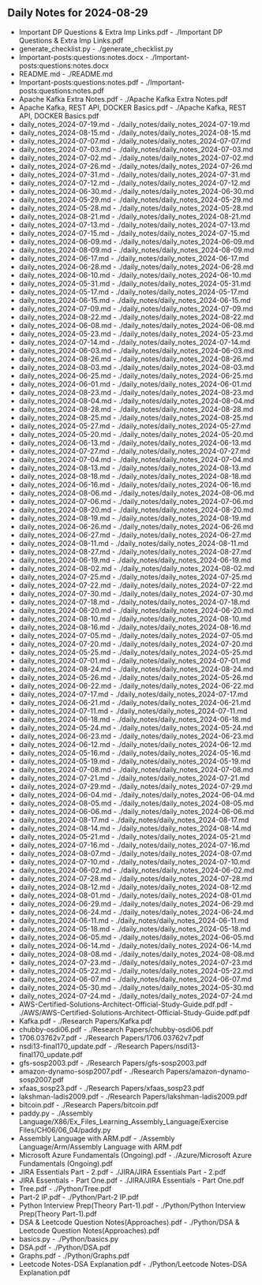 ## Daily Notes for 2024-08-29

- Important DP Questions & Extra Imp Links.pdf - ./Important DP Questions & Extra Imp Links.pdf
- generate_checklist.py - ./generate_checklist.py
- Important-posts:questions:notes.docx - ./Important-posts:questions:notes.docx
- README.md - ./README.md
- Important-posts:questions:notes.pdf - ./Important-posts:questions:notes.pdf
- Apache Kafka Extra Notes.pdf - ./Apache Kafka Extra Notes.pdf
- Apache Kafka, REST API, DOCKER Basics.pdf - ./Apache Kafka, REST API, DOCKER Basics.pdf
- daily_notes_2024-07-19.md - ./daily_notes/daily_notes_2024-07-19.md
- daily_notes_2024-08-15.md - ./daily_notes/daily_notes_2024-08-15.md
- daily_notes_2024-07-07.md - ./daily_notes/daily_notes_2024-07-07.md
- daily_notes_2024-07-03.md - ./daily_notes/daily_notes_2024-07-03.md
- daily_notes_2024-07-02.md - ./daily_notes/daily_notes_2024-07-02.md
- daily_notes_2024-07-26.md - ./daily_notes/daily_notes_2024-07-26.md
- daily_notes_2024-07-31.md - ./daily_notes/daily_notes_2024-07-31.md
- daily_notes_2024-07-12.md - ./daily_notes/daily_notes_2024-07-12.md
- daily_notes_2024-06-30.md - ./daily_notes/daily_notes_2024-06-30.md
- daily_notes_2024-05-29.md - ./daily_notes/daily_notes_2024-05-29.md
- daily_notes_2024-05-28.md - ./daily_notes/daily_notes_2024-05-28.md
- daily_notes_2024-08-21.md - ./daily_notes/daily_notes_2024-08-21.md
- daily_notes_2024-07-13.md - ./daily_notes/daily_notes_2024-07-13.md
- daily_notes_2024-07-15.md - ./daily_notes/daily_notes_2024-07-15.md
- daily_notes_2024-06-09.md - ./daily_notes/daily_notes_2024-06-09.md
- daily_notes_2024-08-09.md - ./daily_notes/daily_notes_2024-08-09.md
- daily_notes_2024-06-17.md - ./daily_notes/daily_notes_2024-06-17.md
- daily_notes_2024-06-28.md - ./daily_notes/daily_notes_2024-06-28.md
- daily_notes_2024-06-10.md - ./daily_notes/daily_notes_2024-06-10.md
- daily_notes_2024-05-31.md - ./daily_notes/daily_notes_2024-05-31.md
- daily_notes_2024-05-17.md - ./daily_notes/daily_notes_2024-05-17.md
- daily_notes_2024-06-15.md - ./daily_notes/daily_notes_2024-06-15.md
- daily_notes_2024-07-09.md - ./daily_notes/daily_notes_2024-07-09.md
- daily_notes_2024-08-22.md - ./daily_notes/daily_notes_2024-08-22.md
- daily_notes_2024-06-08.md - ./daily_notes/daily_notes_2024-06-08.md
- daily_notes_2024-05-23.md - ./daily_notes/daily_notes_2024-05-23.md
- daily_notes_2024-07-14.md - ./daily_notes/daily_notes_2024-07-14.md
- daily_notes_2024-06-03.md - ./daily_notes/daily_notes_2024-06-03.md
- daily_notes_2024-08-26.md - ./daily_notes/daily_notes_2024-08-26.md
- daily_notes_2024-08-03.md - ./daily_notes/daily_notes_2024-08-03.md
- daily_notes_2024-06-25.md - ./daily_notes/daily_notes_2024-06-25.md
- daily_notes_2024-06-01.md - ./daily_notes/daily_notes_2024-06-01.md
- daily_notes_2024-08-23.md - ./daily_notes/daily_notes_2024-08-23.md
- daily_notes_2024-08-04.md - ./daily_notes/daily_notes_2024-08-04.md
- daily_notes_2024-08-28.md - ./daily_notes/daily_notes_2024-08-28.md
- daily_notes_2024-08-25.md - ./daily_notes/daily_notes_2024-08-25.md
- daily_notes_2024-05-27.md - ./daily_notes/daily_notes_2024-05-27.md
- daily_notes_2024-05-20.md - ./daily_notes/daily_notes_2024-05-20.md
- daily_notes_2024-06-13.md - ./daily_notes/daily_notes_2024-06-13.md
- daily_notes_2024-07-27.md - ./daily_notes/daily_notes_2024-07-27.md
- daily_notes_2024-07-04.md - ./daily_notes/daily_notes_2024-07-04.md
- daily_notes_2024-08-13.md - ./daily_notes/daily_notes_2024-08-13.md
- daily_notes_2024-08-18.md - ./daily_notes/daily_notes_2024-08-18.md
- daily_notes_2024-06-16.md - ./daily_notes/daily_notes_2024-06-16.md
- daily_notes_2024-08-06.md - ./daily_notes/daily_notes_2024-08-06.md
- daily_notes_2024-07-06.md - ./daily_notes/daily_notes_2024-07-06.md
- daily_notes_2024-08-20.md - ./daily_notes/daily_notes_2024-08-20.md
- daily_notes_2024-08-19.md - ./daily_notes/daily_notes_2024-08-19.md
- daily_notes_2024-06-26.md - ./daily_notes/daily_notes_2024-06-26.md
- daily_notes_2024-06-27.md - ./daily_notes/daily_notes_2024-06-27.md
- daily_notes_2024-08-11.md - ./daily_notes/daily_notes_2024-08-11.md
- daily_notes_2024-08-27.md - ./daily_notes/daily_notes_2024-08-27.md
- daily_notes_2024-06-19.md - ./daily_notes/daily_notes_2024-06-19.md
- daily_notes_2024-08-02.md - ./daily_notes/daily_notes_2024-08-02.md
- daily_notes_2024-07-25.md - ./daily_notes/daily_notes_2024-07-25.md
- daily_notes_2024-07-22.md - ./daily_notes/daily_notes_2024-07-22.md
- daily_notes_2024-07-30.md - ./daily_notes/daily_notes_2024-07-30.md
- daily_notes_2024-07-18.md - ./daily_notes/daily_notes_2024-07-18.md
- daily_notes_2024-06-20.md - ./daily_notes/daily_notes_2024-06-20.md
- daily_notes_2024-08-10.md - ./daily_notes/daily_notes_2024-08-10.md
- daily_notes_2024-08-16.md - ./daily_notes/daily_notes_2024-08-16.md
- daily_notes_2024-07-05.md - ./daily_notes/daily_notes_2024-07-05.md
- daily_notes_2024-07-20.md - ./daily_notes/daily_notes_2024-07-20.md
- daily_notes_2024-05-25.md - ./daily_notes/daily_notes_2024-05-25.md
- daily_notes_2024-07-01.md - ./daily_notes/daily_notes_2024-07-01.md
- daily_notes_2024-08-24.md - ./daily_notes/daily_notes_2024-08-24.md
- daily_notes_2024-05-26.md - ./daily_notes/daily_notes_2024-05-26.md
- daily_notes_2024-06-22.md - ./daily_notes/daily_notes_2024-06-22.md
- daily_notes_2024-07-17.md - ./daily_notes/daily_notes_2024-07-17.md
- daily_notes_2024-06-21.md - ./daily_notes/daily_notes_2024-06-21.md
- daily_notes_2024-07-11.md - ./daily_notes/daily_notes_2024-07-11.md
- daily_notes_2024-06-18.md - ./daily_notes/daily_notes_2024-06-18.md
- daily_notes_2024-05-24.md - ./daily_notes/daily_notes_2024-05-24.md
- daily_notes_2024-06-23.md - ./daily_notes/daily_notes_2024-06-23.md
- daily_notes_2024-06-12.md - ./daily_notes/daily_notes_2024-06-12.md
- daily_notes_2024-05-16.md - ./daily_notes/daily_notes_2024-05-16.md
- daily_notes_2024-05-19.md - ./daily_notes/daily_notes_2024-05-19.md
- daily_notes_2024-07-08.md - ./daily_notes/daily_notes_2024-07-08.md
- daily_notes_2024-07-21.md - ./daily_notes/daily_notes_2024-07-21.md
- daily_notes_2024-07-29.md - ./daily_notes/daily_notes_2024-07-29.md
- daily_notes_2024-06-04.md - ./daily_notes/daily_notes_2024-06-04.md
- daily_notes_2024-08-05.md - ./daily_notes/daily_notes_2024-08-05.md
- daily_notes_2024-06-06.md - ./daily_notes/daily_notes_2024-06-06.md
- daily_notes_2024-08-17.md - ./daily_notes/daily_notes_2024-08-17.md
- daily_notes_2024-08-14.md - ./daily_notes/daily_notes_2024-08-14.md
- daily_notes_2024-05-21.md - ./daily_notes/daily_notes_2024-05-21.md
- daily_notes_2024-07-16.md - ./daily_notes/daily_notes_2024-07-16.md
- daily_notes_2024-08-07.md - ./daily_notes/daily_notes_2024-08-07.md
- daily_notes_2024-07-10.md - ./daily_notes/daily_notes_2024-07-10.md
- daily_notes_2024-06-02.md - ./daily_notes/daily_notes_2024-06-02.md
- daily_notes_2024-07-28.md - ./daily_notes/daily_notes_2024-07-28.md
- daily_notes_2024-08-12.md - ./daily_notes/daily_notes_2024-08-12.md
- daily_notes_2024-08-01.md - ./daily_notes/daily_notes_2024-08-01.md
- daily_notes_2024-06-29.md - ./daily_notes/daily_notes_2024-06-29.md
- daily_notes_2024-06-24.md - ./daily_notes/daily_notes_2024-06-24.md
- daily_notes_2024-06-11.md - ./daily_notes/daily_notes_2024-06-11.md
- daily_notes_2024-05-18.md - ./daily_notes/daily_notes_2024-05-18.md
- daily_notes_2024-06-05.md - ./daily_notes/daily_notes_2024-06-05.md
- daily_notes_2024-06-14.md - ./daily_notes/daily_notes_2024-06-14.md
- daily_notes_2024-08-08.md - ./daily_notes/daily_notes_2024-08-08.md
- daily_notes_2024-07-23.md - ./daily_notes/daily_notes_2024-07-23.md
- daily_notes_2024-05-22.md - ./daily_notes/daily_notes_2024-05-22.md
- daily_notes_2024-06-07.md - ./daily_notes/daily_notes_2024-06-07.md
- daily_notes_2024-05-30.md - ./daily_notes/daily_notes_2024-05-30.md
- daily_notes_2024-07-24.md - ./daily_notes/daily_notes_2024-07-24.md
- AWS-Certified-Solutions-Architect-Official-Study-Guide.pdf.pdf - ./AWS/AWS-Certified-Solutions-Architect-Official-Study-Guide.pdf.pdf
- Kafka.pdf - ./Research Papers/Kafka.pdf
- chubby-osdi06.pdf - ./Research Papers/chubby-osdi06.pdf
- 1706.03762v7.pdf - ./Research Papers/1706.03762v7.pdf
- nsdi13-final170_update.pdf - ./Research Papers/nsdi13-final170_update.pdf
- gfs-sosp2003.pdf - ./Research Papers/gfs-sosp2003.pdf
- amazon-dynamo-sosp2007.pdf - ./Research Papers/amazon-dynamo-sosp2007.pdf
- xfaas_sosp23.pdf - ./Research Papers/xfaas_sosp23.pdf
- lakshman-ladis2009.pdf - ./Research Papers/lakshman-ladis2009.pdf
- bitcoin.pdf - ./Research Papers/bitcoin.pdf
- paddy.py - ./Assembly Language/X86/Ex_Files_Learning_Assembly_Language/Exercise Files/CH06/06_04/paddy.py
- Assembly Language with ARM.pdf - ./Assembly Language/Arm/Assembly Language with ARM.pdf
- Microsoft Azure Fundamentals (Ongoing).pdf - ./Azure/Microsoft Azure Fundamentals (Ongoing).pdf
- JIRA Essentials Part - 2.pdf - ./JIRA/JIRA Essentials Part - 2.pdf
- JIRA Essentials - Part One.pdf - ./JIRA/JIRA Essentials - Part One.pdf
- Tree.pdf - ./Python/Tree.pdf
- Part-2 IP.pdf - ./Python/Part-2 IP.pdf
- Python Interview Prep(Theory Part-1).pdf - ./Python/Python Interview Prep(Theory Part-1).pdf
- DSA & Leetcode Question Notes(Approaches).pdf - ./Python/DSA & Leetcode Question Notes(Approaches).pdf
- basics.py - ./Python/basics.py
- DSA.pdf - ./Python/DSA.pdf
- Graphs.pdf - ./Python/Graphs.pdf
- Leetcode Notes-DSA Explanation.pdf - ./Python/Leetcode Notes-DSA Explanation.pdf
